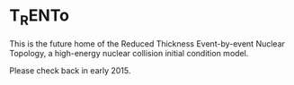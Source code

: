 # T<sub>R</sub>ENTo

This is the future home of the Reduced Thickness Event-by-event Nuclear Topology, a high-energy nuclear collision initial condition model.

Please check back in early 2015.
